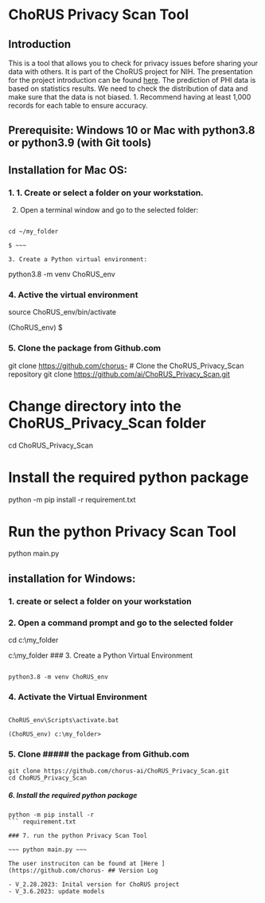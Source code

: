 # ChoRUS Privacy Scan Tool

## Introduction

This is a tool that allows you to check for privacy issues before sharing your data with others. It is part of the ChoRUS project for NIH. The presentation for the project introduction can be found [here](https://github.com/chorus-project/intro-presentation). The prediction of PHI data is based on statistics results. We need to check the distribution of data and make sure that the data is not biased. 1. Recommend having at least 1,000 records for each table to ensure accuracy.

## Prerequisite: Windows 10 or Mac with python3.8 or python3.9 (with Git tools)

## Installation for Mac OS:

### 1. 1. Create or select a folder on your workstation.
2. Open a terminal window and go to the selected folder:

~~~

cd ~/my_folder

$ ~~~

3. Create a Python virtual environment:

~~~

python3.8 -m venv ChoRUS_env 

### 4. Active the virtual environment 

source ChoRUS_env/bin/activate 

(ChoRUS_env) $ 

### 5. Clone the package from Github.com 

git clone https://github.com/chorus- # Clone the ChoRUS_Privacy_Scan repository
git clone https://github.com/ai/ChoRUS_Privacy_Scan.git

# Change directory into the ChoRUS_Privacy_Scan folder
cd ChoRUS_Privacy_Scan

# Install the required python package
python -m pip install -r requirement.txt

# Run the python Privacy Scan Tool
python main.py

## installation for Windows:

### 1. create or select a folder on your workstation

### 2. Open a command prompt and go to the selected folder

cd c:\my_folder

c:\my_folder ### 3. Create a Python Virtual Environment

~~~

python3.8 -m venv ChoRUS_env

~~~

### 4. Activate the Virtual Environment

~~~

ChoRUS_env\Scripts\activate.bat

(ChoRUS_env) c:\my_folder>

~~~

### 5. Clone ##### the package from Github.com
```
git clone https://github.com/chorus-ai/ChoRUS_Privacy_Scan.git
cd ChoRUS_Privacy_Scan
```

##### 6. Install the required python package
```
python -m pip install -r
``` requirement.txt 

### 7. run the python Privacy Scan Tool 

~~~ python main.py ~~~  

The user instruciton can be found at [Here ](https://github.com/chorus- ## Version Log

- V_2.28.2023: Inital version for ChoRUS project
- V_3.6.2023: update models

